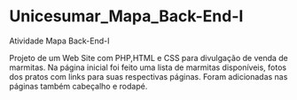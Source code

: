 # Unicesumar_Mapa_Back-End-I
 Atividade Mapa Back-End-I 

Projeto de um Web Site com PHP,HTML e CSS para divulgação de venda de marmitas.
Na página inicial foi feito uma lista de marmitas disponíveis, fotos dos pratos com links para suas respectivas páginas.
Foram adicionadas nas páginas também cabeçalho e rodapé.
